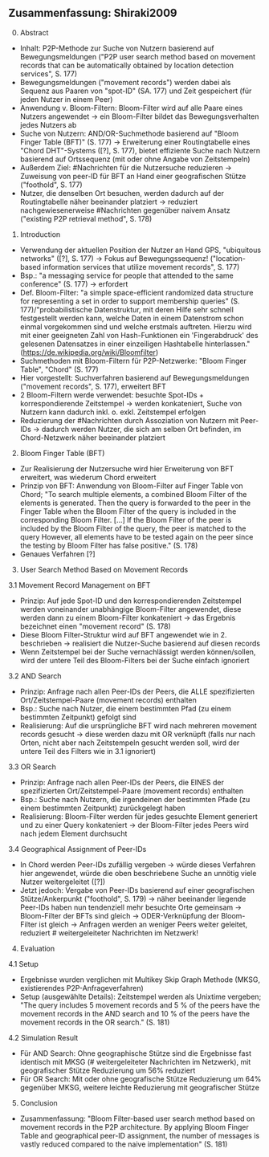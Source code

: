 Zusammenfassung: Shiraki2009
----------------------------

0. Abstract

- Inhalt: P2P-Methode zur Suche von Nutzern basierend auf Bewegungsmeldungen ("P2P user search method based on movement records that can be automatically obtained by location detection services", S. 177)
- Bewegungsmeldungen ("movement records") werden dabei als Sequenz aus Paaren von "spot-ID" (SA. 177) und Zeit gespeichert (für jeden Nutzer in einem Peer)
- Anwendung v. Bloom-Filtern: Bloom-Filter wird auf alle Paare eines Nutzers angewendet -> ein Bloom-Filter bildet das Bewegungsverhalten jedes Nutzers ab
- Suche von Nutzern: AND/OR-Suchmethode basierend auf "Bloom Finger Table (BFT)" (S. 177) -> Erweiterung einer Routingtabelle eines "Chord DHT"-Systems ([?], S. 177), bietet effiziente Suche nach Nutzern basierend auf Ortssequenz (mit oder ohne Angabe von Zeitstempeln)
- Außerdem Ziel: #Nachrichten für die Nutzersuche reduzieren -> Zuweisung von peer-ID für BFT an Hand einer geografischen Stütze ("foothold", S. 177) 
- Nutzer, die denselben Ort besuchen, werden dadurch auf der Routingtabelle näher beeinander platziert -> reduziert nachgewiesenerweise #Nachrichten gegenüber naivem Ansatz ("existing P2P retrieval method", S. 178)

1. Introduction 

- Verwendung der aktuellen Position der Nutzer an Hand GPS, "ubiquitous networks" ([?], S. 177) -> Fokus auf Bewegungssequenz! ("location-based information services that utilize movement records", S. 177)
- Bsp.: "a messaging service for people that attended to the same conference" (S. 177) -> erfordert 
- Def. Bloom-Filter: "a simple space-efficient randomized data structure for representing a set in order to support membership queries" (S. 177)/"probabilistische Datenstruktur, mit deren Hilfe sehr schnell festgestellt werden kann, welche Daten in einem Datenstrom schon einmal vorgekommen sind und welche erstmals auftreten. Hierzu wird mit einer geeigneten Zahl von Hash-Funktionen ein 'Fingerabdruck' des gelesenen Datensatzes in einer einzeiligen Hashtabelle hinterlassen." (https://de.wikipedia.org/wiki/Bloomfilter)
- Suchmethoden mit Bloom-Filtern für P2P-Netzwerke: "Bloom Finger Table", "Chord" (S. 177)
- Hier vorgestellt: Suchverfahren basierend auf Bewegungsmeldungen ("movement records", S. 177), erweitert BFT
- 2 Bloom-Filtern werde verwendet: besuchte Spot-IDs + korrespondierende Zeitstempel -> werden konkateniert, Suche von Nutzern kann dadurch inkl. o. exkl. Zeitstempel erfolgen 
- Reduzierung der #Nachrichten durch Assoziation von Nutzern mit Peer-IDs -> dadurch werden Nutzer, die sich am selben Ort befinden, im Chord-Netzwerk näher beeinander platziert 

2. Bloom Finger Table (BFT)

- Zur Realisierung der Nutzersuche wird hier Erweiterung von BFT erweitert, was wiederum Chord erweitert
- Prinzip von BFT: Anwendung von Bloom-Filter auf Finger Table von Chord; "To search multiple elements, a combined Bloom Filter of the elements is generated. Then the query is forwarded to the peer in the Finger Table when the Bloom Filter of the query is included in the corresponding Bloom Filter. [...] If the Bloom Filter of the peer is included by the Bloom Filter of the query, the peer is matched to the query However, all elements have to be tested again on the peer since the testing by Bloom Filter has false positive." (S. 178)
- Genaues Verfahren [?]

3. User Search Method Based on Movement Records 

3.1 Movement Record Management on BFT
- Prinzip: Auf jede Spot-ID und den korrespondierenden Zeitstempel werden voneinander unabhängige Bloom-Filter angewendet, diese werden dann zu einem Bloom-Filter konkateniert -> das Ergebnis bezeichnet einen "movement record" (S. 178)
- Diese Bloom Filter-Struktur wird auf BFT angewendet wie in 2. beschrieben -> realisiert die Nutzer-Suche basierend auf diesen records
- Wenn Zeitstempel bei der Suche vernachlässigt werden können/sollen, wird der untere Teil des Bloom-Filters bei der Suche einfach ignoriert 

3.2 AND Search 
- Prinzip: Anfrage nach allen Peer-IDs der Peers, die ALLE spezifizierten Ort/Zeitstempel-Paare (movement records) enthalten 
- Bsp.: Suche nach Nutzer, die einem bestimmten Pfad (zu einem bestimmten Zeitpunkt) gefolgt sind 
- Realisierung: Auf die ursprüngliche BFT wird nach mehreren movement records gesucht -> diese werden dazu mit OR verknüpft (falls nur nach Orten, nicht aber nach Zeitstempeln gesucht werden soll, wird der untere Teil des Filters wie in 3.1 ignoriert) 

3.3 OR Search 
- Prinzip: Anfrage nach allen Peer-IDs der Peers, die EINES der spezifizierten Ort/Zeitstempel-Paare (movement records) enthalten 
- Bsp.: Suche nach Nutzern, die irgendeinen der bestimmten Pfade (zu einem bestimmten Zeitpunkt) zurückgelegt haben 
- Realisierung: Bloom-Filter werden für jedes gesuchte Element generiert und zu einer Query konkateniert -> der Bloom-Filter jedes Peers wird nach jedem Element durchsucht

3.4 Geographical Assignment of Peer-IDs
- In Chord werden Peer-IDs zufällig vergeben -> würde dieses Verfahren hier angewendet, würde die oben beschriebene Suche an unnötig viele Nutzer weitergeleitet ([?])
- Jetzt jedoch: Vergabe von Peer-IDs basierend auf einer geografischen Stütze/Ankerpunkt ("foothold", S. 179) -> näher beeinander liegende Peer-IDs haben nun tendenziell mehr besuchte Orte gemeinsam -> Bloom-Filter der BFTs sind gleich -> ODER-Verknüpfung der Bloom-Filter ist gleich -> Anfragen werden an weniger Peers weiter geleitet, reduziert # weitergeleiteter Nachrichten im Netzwerk! 

4. Evaluation

4.1 Setup 
- Ergebnisse wurden verglichen mit Multikey Skip Graph Methode (MKSG, existierendes P2P-Anfrageverfahren)  
- Setup (ausgewählte Details): Zeitstempel werden als Unixtime vergeben; "The query includes 5 movement records and 5 % of the peers have the movement records in the AND search and 10 % of the peers have the movement records in the OR search." (S. 181)

4.2 Simulation Result
- Für AND Search: Ohne geographische Stütze sind die Ergebnisse fast identisch mit MKSG (# weitergeleiteter Nachrichten im Netzwerk), mit geografischer Stütze Reduzierung um 56% reduziert
- Für OR Search: Mit oder ohne geografische Stütze Reduzierung um 64% gegenüber MKSG, weitere leichte Reduzierung mit geografischer Stütze

5. Conclusion

- Zusammenfassung: "Bloom Filter-based user search method based on movement records in the P2P architecture. By applying Bloom Finger Table and geographical peer-ID assignment, the number of messages is vastly reduced compared to the naive implementation" (S. 181)

